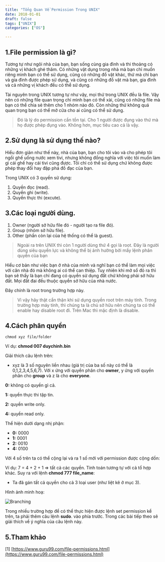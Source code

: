 ```yaml
---
title: "Tổng Quan Về Permission Trong UNIX"
date: 2018-01-01
draft: false
tags: ["UNIX"]
categories: ["OS"]

---
```


## 1.File permission là gì?

Tương tự như ngôi nhà của bạn, bạn sống cùng gia đình và thi thoảng có những vị khách ghé thăm. Có những vật dụng trong nhà mà bạn chỉ muốn riêng mình bạn có thể sử dụng, cũng có những đồ vật khác, thứ mà chỉ bạn và gia đình được phép sử dụng, và cũng có những đồ vật mà bạn, gia đình và cả những vị khách đều có thể sử dụng.

Tài nguyên trong UNIX tương tự như vậy, mọi thứ trong UNIX đều là file. Vậy nên có những file quan trọng chỉ mình bạn có thể xài, cũng có những file mà bạn có thể chia sẻ thêm cho 1 nhóm nào đó. Còn những thứ không quá quan trọng bạn có thể mở cửa cho ai cũng có thể sử dụng.

> Đó là lý do permission cần tồn tại. Cho 1 người được đụng vào thứ mà họ được phép đụng vào. Không hơn, mục tiêu cao cả là vậy.

## 2.Sử dụng là sử dụng thế nào?

Hiểu đơn giản như thế này, nhà của bạn, bạn cho tôi vào và cho phép tôi ngồi ghế uống nước xem tivi, nhưng không đồng nghĩa với việc tôi muốn làm gì cái ghế hay cái tivi cũng được. Tôi chỉ có thể sử dụng chứ không được phép thay đổi hay đập phá đồ đạc của bạn.

Trong UNIX có 3 quyền sử dụng:

1. Quyền đọc (read).
2. Quyền ghi (write).
3. Quyền thực thi (excute).

## 3.Các loại người dùng.

1. Owner (người sở hữu file đó - người tạo ra file đó).
2. Group (nhóm sở hữu file).
3. Other (phần còn lại của hệ thống có thể là guest).

> Ngoài ra trên UNIX thì còn 1 người dùng thứ 4 gọi là root. Đây là người dùng siêu quyền lực và không thể bị ảnh hưởng bởi mấy lệnh phân quyền của bạn

Hiểu cơ bản như việc bạn ở nhà của mình và nghĩ bạn có thể làm mọi việc với căn nhà đó mà không ai có thể can thiệp. Tuy nhiên khi mở sổ đỏ ra thì bạn sẽ thấy là bạn chỉ đang có quyền sử dụng đất chứ không phải sở hữu đất. Mọi đất đai đều thuộc quyền sở hữu của nhà nước.

Đây chính là root trong trường hợp này.

> Vì vậy hãy thật cẩn thận khi sử dụng quyền root trên máy tính. Trong trường hợp máy tính, thì chúng ta là chủ sở hữu nên chúng ta có thể enable hay disable root đi. Trên Mac thì mặc định là disable.

## 4.Cách phân quyền

```shell
chmod xyz file/folder
```

Ví dụ:  **chmod 007 duychinh.bin**

Giải thích câu lệnh trên:
- xyz là 3 số nguyên liền nhau (giá trị của ba số này có thể là 0,1,2,3,4,5,6,7).
Với x ứng với quyền phân cho **owner**, y ứng với quyền phân cho **group** và z là cho **everyone**.

**0:** không có quyền gì cả.

**1:** quyền thực thi tập tin.

**2:** quyền write only.

**4:** quyền read only.

Thể hiện dưới dạng nhị phận:

- **0:** 0000
- **1:** 0001
- **2:** 0010
- **4:** 0100

Với 4 số trên ta có thể cộng lại và ra 1 số mới với permission được cộng dồn:

Ví dụ: 7 = 4 + 2 + 1 => tất cả các quyền. Tính toán tương tự với cả tổ hợp khác.
Suy ra với lệnh **chmod 777 file_name**:
- Ta đã gán tất cả quyền cho cả 3 loại user (như liệt kê ở mục 3).

Hình ảnh minh hoạ:

![Branching](http://www.macinstruct.com/images/permissions/permissions1.png)

Trong nhiều trường hợp để có thể thực hiện được lệnh set permission kể trên, ta phải thêm câu lệnh **sudo**.
vào phía trước. Trong các bài tiếp theo sẽ giải thích về ý nghĩa của câu lệnh này.

## 5.Tham khảo

[1] [https://www.guru99.com/file-permissions.html](https://www.guru99.com/file-permissions.html)
